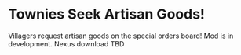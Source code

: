 # Townies Seek Artisan Goods!
Villagers request artisan goods on the special orders board! Mod is in development. Nexus download TBD
